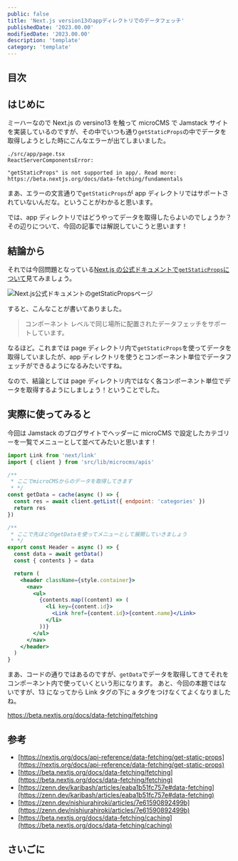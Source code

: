 ```yaml
---
public: false
title: 'Next.js version13のappディレクトリでのデータフェッチ'
publishedDate: '2023.00.00'
modifiedDate: '2023.00.00'
description: 'template'
category: 'template'
---
```


## 目次

## はじめに

ミーハーなので Next.js の versino13 を触って microCMS で Jamstack サイトを実装しているのですが、その中でいつも通り`getStaticProps`の中でデータを取得しようとした時にこんなエラーが出てしまいました。

```
./src/app/page.tsx
ReactServerComponentsError:

"getStaticProps" is not supported in app/. Read more: https://beta.nextjs.org/docs/data-fetching/fundamentals
```

まあ、エラーの文言通りで`getStaticProps`が app ディレクトリではサポートされていないんだな。ということがわかると思います。

では、app ディレクトリではどうやってデータを取得したらよいのでしょうか？  
その辺りについて、今回の記事では解説していこうと思います！

## 結論から

それでは今回問題となっている[Next.js の公式ドキュメントで`getStaticProps`について](https://nextjs.org/docs/api-reference/data-fetching/get-static-props)見てみましょう。

![Next.js公式ドキュメントのgetStaticPropsページ](/asset/img/post/19_1.jpg)

すると、こんなことが書いてありました。

> コンポーネント レベルで同じ場所に配置されたデータフェッチをサポートしています。

なるほど。これまでは page ディレクトリ内で`getStaticProps`を使ってデータを取得していましたが、app ディレクトリを使うとコンポーネント単位でデータフェッチができるようになるみたいですね。

なので、結論としては page ディレクトリ内ではなく各コンポーネント単位でデータを取得するようにしましょう！ということでした。

## 実際に使ってみると

今回は Jamstack のブログサイトでヘッダーに microCMS で設定したカテゴリーを一覧でメニューとして並べてみたいと思います！

```jsx
import Link from 'next/link'
import { client } from 'src/lib/microcms/apis'

/**
 * ここでmicroCMSからのデータを取得してきます
 * */
const getData = cache(async () => {
  const res = await client.getList({ endpoint: 'categories' })
  return res
})

/**
 * ここで先ほどのgetDataを使ってメニューとして展開していきましょう
 * */
export const Header = async () => {
  const data = await getData()
  const { contents } = data

  return (
    <header className={style.container}>
      <nav>
        <ul>
          {contents.map((content) => (
            <li key={content.id}>
              <Link href={content.id}>{content.name}</Link>
            </li>
          ))}
        </ul>
      </nav>
    </header>
  )
}
```

まあ、コードの通りではあるのですが、`getData`でデータを取得してきてそれをコンポーネント内で使っていくという形になります。
あと、今回の本題ではないですが、13 になってから Link タグの下に a タグをつけなくてよくなりましたね。

https://beta.nextjs.org/docs/data-fetching/fetching

##

## 参考

- [https://nextjs.org/docs/api-reference/data-fetching/get-static-props](https://nextjs.org/docs/api-reference/data-fetching/get-static-props)
- [https://beta.nextjs.org/docs/data-fetching/fetching](https://beta.nextjs.org/docs/data-fetching/fetching)
- [https://zenn.dev/karibash/articles/eaba1b51fc757e#data-fetching](https://zenn.dev/karibash/articles/eaba1b51fc757e#data-fetching)
- [https://zenn.dev/nishiurahiroki/articles/7e61590892499b](https://zenn.dev/nishiurahiroki/articles/7e61590892499b)
- [https://beta.nextjs.org/docs/data-fetching/caching](https://beta.nextjs.org/docs/data-fetching/caching)

## さいごに
